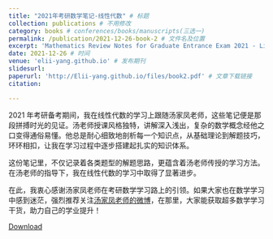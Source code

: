 ```yaml
---
title: "2021年考研数学笔记-线性代数" # 标题
collection: publications # 不用修改
category: books # conferences/books/manuscripts(三选一)
permalink: /publication/2021-12-26-book-2 # 文件名及位置
excerpt: 'Mathematics Review Notes for Graduate Entrance Exam 2021 - Linear Algebra' # 简介
date: 2021-12-26 # 时间
venue: 'elii-yang.github.io' # 发布期刊
slidesurl:
paperurl: 'http://Elii-yang.github.io/files/book2.pdf' # 文章下载链接
citation: 

---
```


2021 年考研备考期间，我在线性代数的学习上跟随汤家凤老师，这些笔记便是那段拼搏时光的见证。汤老师授课风格独特，讲解深入浅出，复杂的数学概念经他之口变得通俗易懂。他总是耐心细致地剖析每一个知识点，从基础理论到解题技巧，环环相扣，让我在学习过程中逐步搭建起扎实的知识体系。

这份笔记里，不仅记录着各类题型的解题思路，更蕴含着汤老师传授的学习方法。在汤老师的指导下，我在线性代数的学习中取得了显著进步。

在此，我衷心感谢汤家凤老师在考研数学学习路上的引领。如果大家也在数学学习中感到迷茫，强烈推荐关注[汤家凤老师的微博](https://weibo.com/n/%E6%95%B0%E5%AD%A6%E6%B1%A4%E5%AE%B6%E5%87%A4)，在那里，大家能获取超多数学学习干货，助力自己的学业提升！

[Download](http://Elii-yang.github.io/files/book2.pdf)
